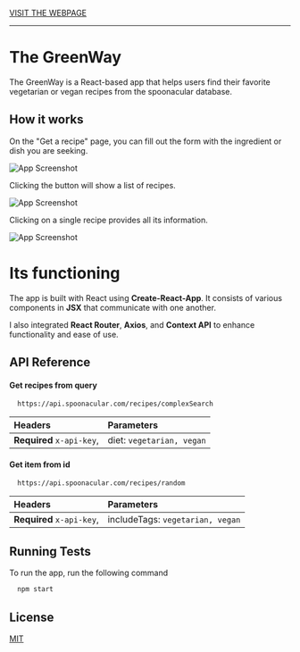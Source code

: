 
[VISIT THE WEBPAGE](https://veg-recipes-founder.netlify.app/)

***

# The GreenWay

The GreenWay is a React-based app that helps users find their favorite vegetarian or vegan recipes from the spoonacular database.

## How it works

On the "Get a recipe" page, you can fill out the form with the ingredient or dish you are seeking.

![App Screenshot](https://i.postimg.cc/MpzKQbxp/Screenshot-2024-09-13-164734.png)

Clicking the button will show a list of recipes.

![App Screenshot](https://i.postimg.cc/x8nsnL6J/Screenshot-2024-09-13-174141.png)

Clicking on a single recipe provides all its information.

![App Screenshot](https://i.postimg.cc/Prbp8qGT/Screenshot-2024-09-13-170730.png)

# Its functioning

The app is built with React using **Create-React-App**. It consists of various components in **JSX** that communicate with one another.

I also integrated **React Router**, **Axios**, and **Context API** to enhance functionality and ease of use.
## API Reference

#### Get recipes from query

```http
  https://api.spoonacular.com/recipes/complexSearch
```

| Headers | Parameters |
| :-------- | :------- |
| **Required** `x-api-key`, | diet: `vegetarian, vegan`|

#### Get item from id

```http
  https://api.spoonacular.com/recipes/random
```

| Headers | Parameters |
| :-------- | :------- |
| **Required** `x-api-key`, | includeTags: `vegetarian, vegan`| 


## Running Tests

To run the app, run the following command

```bash
  npm start
```


## License

[MIT](https://choosealicense.com/licenses/mit/)

